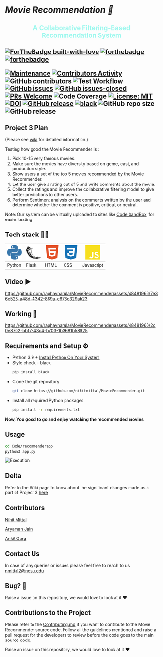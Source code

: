 # <i>Movie Recommendation 🎥 </i>


<h2 style="text-align: center; color:#9EF8EE">A Collaborative Filtering-Based Recommendation System<h2>
  
[![ForTheBadge built-with-love](http://ForTheBadge.com/images/badges/built-with-love.svg)](https://github.com/nihitmittal)
[![forthebadge](https://forthebadge.com/images/badges/made-with-python.svg)]([https://forthebadge.com](https://github.com/nihitmittal/MovieRecommender))
[![forthebadge](https://forthebadge.com/images/badges/made-with-javascript.svg)]([https://forthebadge.com](https://github.com/nihitmittal/MovieRecommender))


[![Maintenance](https://img.shields.io/badge/Maintained%3F-yes-green.svg)](https://github.com/nihitmittal/MovieRecommender/graphs/commit-activity)
[![Contributors Activity](https://img.shields.io/github/commit-activity/m/nihitmittal/MovieRecommender)](https://github.com/nihitmittal/MovieRecommender/pulse)
![GitHub contributors](https://img.shields.io/github/contributors/nihitmittal/MovieRecommender)
![Test Workflow](https://github.com/raghavnarula/MovieRecommender/actions/workflows/test.yml/badge.svg)
[![GitHub issues](https://img.shields.io/github/issues/nihitmittal/MovieRecommender.svg)](https://github.com/nihitmittal/MovieRecommender/issues)
[![GitHub issues-closed](https://img.shields.io/github/issues-closed/nihitmittal/MovieRecommender.svg)](https://github.com/nihitmittal/MovieRecommender/issues?q=is%3Aissue+is%3Aclosed)
[![PRs Welcome](https://img.shields.io/badge/PRs-welcome-brightgreen.svg?style=flat-square)](http://makeapullrequest.com)
![Code Coverage](https://img.shields.io/badge/coverage-99.4%25-light_green)
[![License: MIT](https://img.shields.io/badge/License-MIT-red.svg)](https://opensource.org/licenses/MIT)
[![DOI](https://zenodo.org/badge/DOI/10.5281/zenodo.10211139.svg)](https://doi.org/10.5281/zenodo.10211139)
[![GitHub release](https://img.shields.io/github/tag/nihitmittal/MovieRecommender.svg )](https://github.com/nihitmittal/MovieRecommender/tags)
[![black](https://img.shields.io/badge/StyleChecker-black-purple.svg)](https://pypi.org/project/black/)
![GitHub repo size](https://img.shields.io/github/repo-size/nihitmittal/MovieRecommender)
![GitHub release](https://img.shields.io/github/release/nihitmittal/MovieRecommender.svg)


<h2>Project 3 Plan</h2>

(Please see [wiki](https://github.com/raghavnarula/MovieRecommender/wiki/Project-3-Plan) for detailed information.)

Testing how good the Movie Recommender is :

1. Pick 10-15 very famous movies.
2. Make sure the movies have diversity based on genre, cast, and production style.
3. Show users a set of the top 5 movies recommended by the Movie Recommender.
4. Let the user give a rating out of 5 and write comments about the movie.
5. Collect the ratings and improve the collaborative filtering model to give better predictions to other users.
6. Perform Sentiment analysis on the comments written by the user and determine whether the comment is positive, critical, or neutral.

Note: Our system can be virtually uploaded to sites like [Code SandBox](https://codesandbox.io/), for easier testing.

<h2>Tech stack 👨‍💻</h2>

|<img src="images/python.svg">     | <img src="images/flask.svg">      | <img src="images/html5.svg">         |<img src="images/css3.svg">       | <img src="images/javascript.svg">        | 
| -------- | ------- | -------- | ------- | -------|
| Python | Flask     | HTML | CSS     | Javascript |


<h2>Video ▶️</h2>

https://github.com/raghavnarula/MovieRecommender/assets/48481966/7e36e523-a48d-4342-869a-c676c329ab23




<h2>Working 📱</h2>


https://github.com/raghavnarula/MovieRecommender/assets/48481966/2c0e8702-bbf7-43c4-b703-1b3681b58925

<h2>Requirements and Setup ⚙️</h2>

- Python 3.9 + [Install Python On Your System](https://docs.python.org/3.9/using/index.html)
- Style check - black
  ``` bash
  pip install black
  ```
- Clone the git repository
  ``` bash
  git clone https://github.com/nihitmittal/MovieRecommender.git
  ```
- Install all required Python packages
  ``` bash
  pip install -r requirements.txt
  ```
**Now, You good to go and enjoy watching the recommended movies** 

<h2>Usage</h2>

``` bash
cd Code/recommenderapp
python3 app.py
```
![Execution](https://raw.githubusercontent.com/git-ankit/MovieRecommender/master/asset/execution.gif)

<h2>Delta </h2>

Refer to the Wiki page to know about the significant changes made as a part of Project 3 [here](https://github.com/nihitmittal/MovieRecommender/wiki/The-Delta-(Project-3))

<h2>Contributors </h2>

[Nihit Mittal](https://www.linkedin.com/in/nihitmittal/)

[Aryaman Jain](https://www.linkedin.com/in/aryaman-jain03/)

[Ankit Garg](https://www.linkedin.com/in/ankitgarg5/)
<h2>Contact Us </h2>

In case of any queries or issues please feel free to reach to us nmittal2@ncsu.edu 

<h2>Bug? 🐛</h2>
Raise a issue on this repository, we would love to look at it ❤️
  
## Contributions to the Project
Please refer to the [Contributing.md](https://github.com/raghavnarula/MovieRecommender/blob/master/CONTRIBUTING.md) if you want to contrbute to the Movie Recommender source code. Follow all the guidelines mentioned and raise a pull request for the developers to review before the code goes to the main source code.


Raise an issue on this repository, we would love to look at it ❤️
